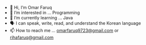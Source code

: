 - 👋 Hi, I’m Omar Faruq  
- 👀 I’m interested in ... Programming  
- 🌱 I’m currently learning ... Java  
- 🗣️ I can speak, write, read, and understand the Korean language  
- 📫 How to reach me ... omarfaruq9723@gmail.com or rihafaruq@gmail.com  
<!---
Omar_Faruq is a ✨ special ✨ repository because its `README.md` (this file) appears on your GitHub profile.
You can click the Preview link to take a look at your changes.
--->
